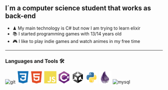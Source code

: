 

## I´m a computer science student that works as back-end

- ♟ My main technology is C# but now I am trying to learn elixir
- 📚 I started programming games with 13/14 years old
- 🎮 I like to play indie games and watch animes in my free time



---
### Languages and Tools 🛠 

<p align="left">
        <img
            src="https://www.vectorlogo.zone/logos/git-scm/git-scm-icon.svg"
            alt="git"
            width="40"
            height="40"
        />
        <img
            src="https://github.com/devicons/devicon/blob/master/icons/css3/css3-plain.svg"
            alt="css3"
            width="40"
            height="40"
        />
        <img
            src="https://github.com/devicons/devicon/blob/master/icons/html5/html5-plain.svg"
            alt="html5"
            width="40"
            height="40"
        />
        <img
            src="https://github.com/devicons/devicon/blob/master/icons/javascript/javascript-plain.svg"
            alt="javascript"
            width="40"
            height="40"
        />
        <img
            src="https://github.com/devicons/devicon/blob/master/icons/csharp/csharp-original.svg"
            alt="csharp"
            width="40"
            height="40"
        />
        <img
            src="https://github.com/devicons/devicon/blob/master/icons/unity/unity-original.svg"
            alt="Unity"
            width="40"
            height="40"
        />
        <img
            src="https://github.com/devicons/devicon/blob/master/icons/python/python-original.svg"
            alt="Python"
            width="40"
            height="40"
        />
         <img
            src="https://github.com/devicons/devicon/blob/master/icons/elixir/elixir-original.svg"
            alt="elixir"
            width="40"
            height="40"
        />
        <img
            src="https://icons-for-free.com/iconfiles/png/512/development+logo+mysql+icon-1320184807686758112.png"
            alt="mysql"
            width="40"
            height="40"
        />
    
</p>

